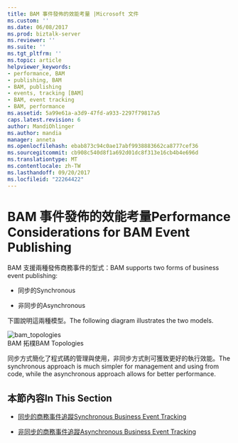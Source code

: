 ```yaml
---
title: BAM 事件發佈的效能考量 |Microsoft 文件
ms.custom: ''
ms.date: 06/08/2017
ms.prod: biztalk-server
ms.reviewer: ''
ms.suite: ''
ms.tgt_pltfrm: ''
ms.topic: article
helpviewer_keywords:
- performance, BAM
- publishing, BAM
- BAM, publishing
- events, tracking [BAM]
- BAM, event tracking
- BAM, performance
ms.assetid: 5a99e61a-a3d9-47fd-a933-2297f79817a5
caps.latest.revision: 6
author: MandiOhlinger
ms.author: mandia
manager: anneta
ms.openlocfilehash: ebab873c94c0ae17abf9938883662ca8777cef36
ms.sourcegitcommit: cb908c540d8f1a692d01dc8f313e16cb4b4e696d
ms.translationtype: MT
ms.contentlocale: zh-TW
ms.lasthandoff: 09/20/2017
ms.locfileid: "22264422"
---
```

# <a name="performance-considerations-for-bam-event-publishing"></a><span data-ttu-id="7c26c-102">BAM 事件發佈的效能考量</span><span class="sxs-lookup"><span data-stu-id="7c26c-102">Performance Considerations for BAM Event Publishing</span></span>
<span data-ttu-id="7c26c-103">BAM 支援兩種發佈商務事件的型式：</span><span class="sxs-lookup"><span data-stu-id="7c26c-103">BAM supports two forms of business event publishing:</span></span>  
  
-   <span data-ttu-id="7c26c-104">同步的</span><span class="sxs-lookup"><span data-stu-id="7c26c-104">Synchronous</span></span>  
  
-   <span data-ttu-id="7c26c-105">非同步的</span><span class="sxs-lookup"><span data-stu-id="7c26c-105">Asynchronous</span></span>  
  
 <span data-ttu-id="7c26c-106">下圖說明這兩種模型。</span><span class="sxs-lookup"><span data-stu-id="7c26c-106">The following diagram illustrates the two models.</span></span>  
  
 ![](../core/media/bam-topologies.gif "bam_topologies")  
<span data-ttu-id="7c26c-107">BAM 拓樸</span><span class="sxs-lookup"><span data-stu-id="7c26c-107">BAM Topologies</span></span>  
  
 <span data-ttu-id="7c26c-108">同步方式簡化了程式碼的管理與使用，非同步方式則可獲致更好的執行效能。</span><span class="sxs-lookup"><span data-stu-id="7c26c-108">The synchronous approach is much simpler for management and using from code, while the asynchronous approach allows for better performance.</span></span>  
  
## <a name="in-this-section"></a><span data-ttu-id="7c26c-109">本節內容</span><span class="sxs-lookup"><span data-stu-id="7c26c-109">In This Section</span></span>  
  
-   [<span data-ttu-id="7c26c-110">同步的商務事件追蹤</span><span class="sxs-lookup"><span data-stu-id="7c26c-110">Synchronous Business Event Tracking</span></span>](../core/synchronous-business-event-tracking.md)  
  
-   [<span data-ttu-id="7c26c-111">非同步的商務事件追蹤</span><span class="sxs-lookup"><span data-stu-id="7c26c-111">Asynchronous Business Event Tracking</span></span>](../core/asynchronous-business-event-tracking.md)